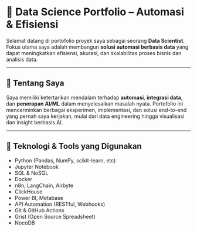 # 🧠 Data Science Portfolio – Automasi & Efisiensi

Selamat datang di portofolio proyek saya sebagai seorang **Data Scientist**. Fokus utama saya adalah membangun **solusi automasi berbasis data** yang dapat meningkatkan efisiensi, akurasi, dan skalabilitas proses bisnis dan analisis data.

---

## 🚀 Tentang Saya

Saya memiliki ketertarikan mendalam terhadap **automasi**, **integrasi data**, dan **penerapan AI/ML** dalam menyelesaikan masalah nyata. Portofolio ini mencerminkan berbagai eksperimen, implementasi, dan solusi end-to-end yang pernah saya kerjakan, mulai dari data engineering hingga visualisasi dan insight berbasis AI.

---

## 🧰 Teknologi & Tools yang Digunakan

- Python (Pandas, NumPy, scikit-learn, etc)
- Jupyter Notebook
- SQL & NoSQL
- Docker
- n8n, LangChain,  Airbyte
- ClickHouse
- Power BI, Metabase
- API Automation (RESTful, Webhooks)
- Git & GitHub Actions
- Grist (Open Source Spreadsheet)
- NocoDB
